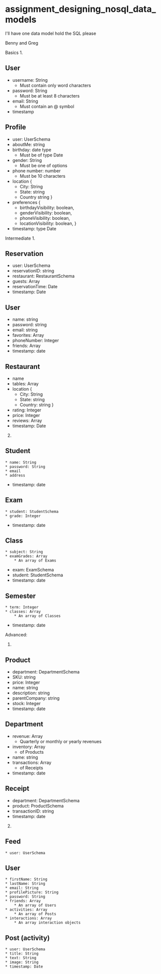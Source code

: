 # assignment_designing_nosql_data_models
I'll have one data model hold the SQL please

Benny and Greg

Basics
1.

## User

* username: String
  * Must contain only word characters
* password: String
  * Must be at least 8 characters
* email: String
  * Must contain an @ symbol
* timestamp

## Profile

* user: UserSchema
* aboutMe: string
* birthday: date type
  * Must be of type Date
* gender: String
  * Must be one of options
* phone number: number
  * Must be 10 characters
* location {
  * City: String
  * State: string
  * Country string
  }
* preferences {
  * birthdayVisibility: boolean,
  * genderVisibility: boolean,
  * phoneVisibility: boolean,
  * locationVisibility: boolean,
}
* timestamp: type Date


Intermediate
1.

## Reservation
  * user: UserSchema
  * reservationID: string
  * restaurant: RestaurantSchema
  * guests: Array
  * reservationTime: Date
  * timestamp: Date

## User
  * name: string
  * password: string
  * email: string
  * favorites: Array
  * phoneNumber: Integer
  * friends: Array
  * timestamp: date

## Restaurant

  * name
  * tables: Array
  * location {
    * City: String
    * State: string
    * Country: string
    }
  * rating: Integer
  * price: Integer
  * reviews: Array
  * timestamp: Date


2.

## Student
	* name: String
	* password: String
	* email
	* address
  * timestamp: date

## Exam
	* student: StudentSchema
	* grade: Integer
  * timestamp: date

## Class
	* subject: String
	* examGrades: Array
		* An array of Exams
  * exam: ExamSchema
  * student: StudentSchema
  * timestamp: date


## Semester
	* term: Integer
	* classes: Array
		* An array of Classes
  * timestamp: date

Advanced:

1.

## Product
  * department: DepartmentSchema
  * SKU: string
  * price: Integer
  * name: string
  * description: string
  * parentCompany: string
  * stock: Integer
  * timestamp: date


## Department
  * revenue: Array
    * Quarterly or monthly or yearly revenues
  * inventory: Array
     * of Products
  * name: string
  * transactions: Array
    * of Receipts
  * timestamp: date

## Receipt
  * department: DepartmentSchema
  * product: ProductSchema
  * transactionID: string
  * timestamp: date

2.

## Feed
	* user: UserSchema
	

## User
	* firstName: String 
	* lastName: String
	* email: String
	* profilePicture: String
	* password: String
	* friends: Array
		* An array of Users
	* activities: Array
		* An array of Posts
	* interactions: Array
		* An array interaction objects

## Post (activity)
	* user: UserSchema
	* title: String
	* text: String
	* image: String
	* timestamp: Date







